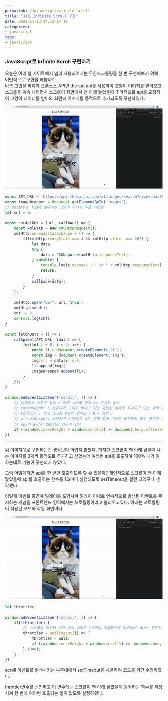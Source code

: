 ```yaml
---
permalink: /Javascript/infinite-scroll
title: "Js로 Infinite Scroll 구현"
date: 2021-11-13T14:12-14:12
categories:
- javascript
tags:
- javascript
---
```


### JavaScript로 Infinite Scroll 구현하기

오늘은 여러 웹 사이트에서 널리 사용되어지는 무한스크롤링을 한 번 구현해보기 위해 어떤식으로 구현을 해볼까?  
나름 고민을 하다가 오픈소스 API인 the cat api를 사용하여 고양이 이미지를 받아오고 스크롤을 계속 내리면서 스크롤이 화면에서 맨 아래 닿았을때 추가적으로 api를 요청하여 고양이 데이터를 받아와 화면에 이미지를 동적으로 추가되도록 구현하였다.


![infiniteScroll](/assets/image/infinite/infiniteScroll.gif)

```javascript
const API_URL = 'https://api.thecatapi.com/v1/images/search?size=small&limit=3';
const imageWrapper = document.getElementById('images');
// cnt변수는 화면에 보여지는 고양이 이미지 수를 카운팅
let cnt = 0;

const catApiGet = (url, callback) => {
    const xmlHttp = new XMLHttpRequest();
    xmlHttp.onreadystatechange = () => {
        if(xmlHttp.readyState === 4 && xmlHttp.status === 200) {
            let data;
            try {
                data = JSON.parse(xmlHttp.responseText);
            } catch(e) {
                console.log(e.message + " in " + xmlHttp.responseText);
                return;
            }
            callback(data);
        }
    };

    xmlHttp.open("GET", url, true);
    xmlHttp.send();
    cnt += 3;
    console.log(cnt);
}

const fetchData = () => {
    catApiGet(API_URL, (data) => {
        for(let i = 0; i < 3; i++) {
            const li = document.createElement('li');
            const img = document.createElement('img');
            img.src = data[i].url;
            li.append(img);
            imageWrapper.append(li);
        }
    });
}

window.addEventListener('scroll', () => {
    // 디바이스 윈도우 높이 + 현재 스크롤 위치 >= 문서의 높이
    // innerHeight : 사용자가 그대로 바라고 있는 화면상 실제로 표시되고 있는 영역 높이
    // scrollY : 현재 스크롤 Y축의 위치값 ( 0 ~ 증가 )
    // offsetHeight: 사용자가 보여지고 있는 영역 외에 가려진 영역까지 모두 포함된 영역(스크롤을 내린만큼 위의 포함된 영역)
    // api가 2~3번 호출되는 경우가 있음
    if ((window.innerHeight + window.scrollY) >= document.body.offsetHeight) fetchData();
})
```

---

위 이미지대로 구현하는건 생각보다 어렵지 않았다. 하지만 스크롤이 맨 아래 닿을때 나는 이미지를 3개씩 동적으로 추가하고 싶었는데 여러번 api를 호출하여 100% 내가 원하는대로 기능이 구현되지 않았다.  

그럼 어떻게하면 api를 한 번만 호출되도록 할 수 있을까? 개인적으로 스크롤이 맨 아래 닿았을때 api를 호출하는 함수를 1초마다 실행되도록 setTimeout을 걸면 되겠구나 생각했다.  

이렇게 이벤트 중간에 딜레이를 포함시켜 딜레이 이내로 연속적으로 발생된 이벤트를 무시하는 개념을 프론트엔드 영역에서는 쓰로틀링이라고 불리우고있다. 아래는 쓰로틀링이 적용된 코드와 작동 화면이다.

![infiniteScroll](/assets/image/infinite/throttling.gif)

```javascript
let throttler;

window.addEventListener('scroll', () => {
    if(!throttler) {
        // 스크롤을 아무리 내가 계속 내려도 1초마다 호출되도록 막아놔서 api는 무조건 한 번만 호출
        throttler = setTimeout(() => {
            throttler = null;
            if ((window.innerHeight + window.scrollY) >= document.body.offsetHeight) fetchData();
        },1000);
    }
})
```

scroll 이벤트를 발생시키는 부분내에서 setTimeout을 사용하여 코드를 약간 수정하였다.  

throttler변수를 선언하고 이 변수에는 스크롤이 맨 아래 닿았을때 동작하는 함수를 저장시켜 한 번에 여러번 호출되는 일이 없도록 설정하였다.
